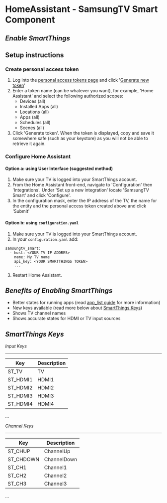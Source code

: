 # HomeAssistant - SamsungTV Smart Component

***Enable SmartThings***
---------------

## Setup instructions

### Create personal access token

1. Log into the [personal access tokens page](https://account.smartthings.com/tokens) and click '[Generate new token](https://account.smartthings.com/tokens/new)'
2. Enter a token name (can be whatever you want), for example, 'Home Assistant' and select the following authorized scopes:
    - Devices (all)
    - Installed Apps (all)
    - Locations (all)
    - Apps (all)
    - Schedules (all)
    - Scenes (all)
3. Click 'Generate token'. When the token is displayed, copy and save it somewhere safe (such as your keystore) as you will not be able to retrieve it again.

### Configure Home Assistant

#### Option a: using User Interface (suggested method)

1. Make sure your TV is logged into your SmartThings account.
2. From the Home Assistant front-end, navigate to 'Configuration' then 'Integrations'. Under 'Set up a new integration' locate     'SamsungTV Smart' and click 'Configure'.
3. In the configuration mask, enter the IP address of the TV, the name for the entity and the personal access token created above and click 'Submit'

#### Option b: using `configuration.yaml`

1. Make sure your TV is logged into your SmartThings account.
2. In your `configuration.yaml` add:

```
samsungtv_smart:
  - host: <YOUR TV IP ADDRES>
    name: My TV name
    api_key: <YOUR SMARTTHINGS TOKEN>
    ...
```

3. Restart Home Assistant.


***Benefits of Enabling SmartThings***
---------------

- Better states for running apps (read [app_list guide](https://github.com/jaruba/ha-samsungtv-tizen/blob/master/App_list.md) for more information)
- New keys available (read more below about [SmartThings Keys](https://github.com/jaruba/ha-samsungtv-tizen/blob/master/Smartthings.md#smartthings-keys))
- Shows TV channel names
- Shows accurate states for HDMI or TV input sources


***SmartThings Keys***
---------------

*Input Keys*
____________
Key|Description
---|-----------
ST_TV|TV
ST_HDMI1|HDMI1
ST_HDMI2|HDMI2
ST_HDMI3|HDMI3
ST_HDMI4|HDMI4
...

*Channel Keys*
______________
Key|Description
---|-----------
ST_CHUP|ChannelUp
ST_CHDOWN|ChannelDown
ST_CH1|Channel1
ST_CH2|Channel2
ST_CH3|Channel3
...
